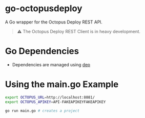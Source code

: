 # go-octopusdeploy
A Go wrapper for the Octopus Deploy REST API.

> :warning: The Octopus Deploy REST Client is in heavy development.

# Go Dependencies
* Dependencies are managed using [dep](https://golang.github.io/dep/docs/new-project.html)

# Using the main.go Example

```bash
export OCTOPUS_URL=http://localhost:8081/
export OCTOPUS_APIKEY=API-FAKEAPIKEYFAKEAPIKEY

go run main.go # creates a project
```
